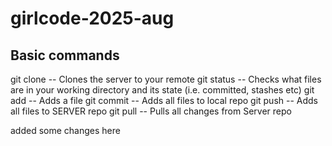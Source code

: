 # girlcode-2025-aug

## Basic commands

git clone <URL> -- Clones the server to your remote
git status -- Checks what files are in your working directory and its state (i.e. committed, stashes etc)
git add <file> -- Adds a file
git commit -- Adds all files to local repo
git push -- Adds all files to SERVER repo
git pull -- Pulls all changes from Server repo

added some changes here 
